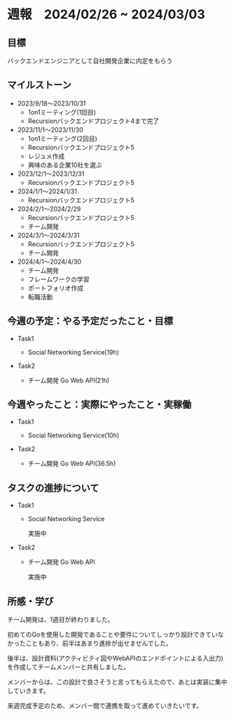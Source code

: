 # 週報　2024/02/26 ~ 2024/03/03

## 目標
バックエンドエンジニアとして自社開発企業に内定をもらう

## マイルストーン
- 2023/9/18〜2023/10/31
    - 1on1ミーティング(1回目)
    - Recursionバックエンドプロジェクト4まで完了
- 2023/11/1〜2023/11/30
    - 1on1ミーティング(2回目)
    - Recursionバックエンドプロジェクト5
    - レジュメ作成
    - 興味のある企業10社を選ぶ
- 2023/12/1〜2023/12/31
    - Recursionバックエンドプロジェクト5
- 2024/1/1〜2024/1/31
    - Recursionバックエンドプロジェクト5
- 2024/2/1〜2024/2/29
    - Recursionバックエンドプロジェクト5
    - チーム開発
- 2024/3/1〜2024/3/31
    - Recursionバックエンドプロジェクト5
    - チーム開発
- 2024/4/1〜2024/4/30
    - チーム開発
    - フレームワークの学習
    - ポートフォリオ作成
    - 転職活動

## 今週の予定：やる予定だったこと・目標
- Task1
    - Social Networking Service(19h)

- Task2
    - チーム開発 Go Web API(21h)

## 今週やったこと：実際にやったこと・実稼働
- Task1
    - Social Networking Service(10h)

- Task2
    - チーム開発 Go Web API(36.5h)

## タスクの進捗について
- Task1
    - Social Networking Service

        実施中

- Task2
    - チーム開発 Go Web API

        実施中

## 所感・学び

チーム開発は、1週目が終わりました。

初めてのGoを使用した開発であることや要件についてしっかり設計できていなかったこともあり、前半はあまり進捗が出せませんでした。

後半は、設計資料(アクティビティ図やWebAPIのエンドポイントによる入出力)を作成してチームメンバーと共有しました。

メンバーからは、この設計で良さそうと言ってもらえたので、あとは実装に集中していきます。

来週完成予定のため、メンバー間で連携を取って進めていきたいです。
